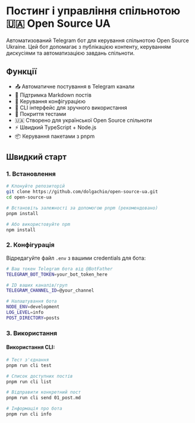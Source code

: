 # Постинг і управління спільнотою 🇺🇦 Open Source UA

Автоматизований Telegram бот для керування спільнотою Open Source Ukraine. Цей бот допомагає з публікацією контенту, керуванням дискусіями та автоматизацією завдань спільноти.

## Функції

- 📤 Автоматичне постування в Telegram канали
- 📝 Підтримка Markdown постів
- 🔧 Керування конфігурацією
- 🚀 CLI інтерфейс для зручного використання
- 🧪 Покриття тестами
- 🇺🇦 Створено для української Open Source спільноти
- ⚡ Швидкий TypeScript + Node.js
- 📦 Керування пакетами з pnpm

## Швидкий старт

### 1. Встановлення

```bash
# Клонуйте репозиторій
git clone https://github.com/dolgachio/open-source-ua.git
cd open-source-ua

# Встановіть залежності за допомогою pnpm (рекомендовано)
pnpm install

# Або використовуйте npm
npm install
```

### 2. Конфігурація

Відредагуйте файл `.env` з вашими credentials для бота:

```bash
# Ваш токен Telegram бота від @BotFather
TELEGRAM_BOT_TOKEN=your_bot_token_here

# ID ваших каналів/груп
TELEGRAM_CHANNEL_ID=@your_channel

# Налаштування бота
NODE_ENV=development
LOG_LEVEL=info
POST_DIRECTORY=posts
```

### 3. Використання

#### Використання CLI:
```bash
# Тест з'єднання
pnpm run cli test

# Список доступних постів
pnpm run cli list

# Відправити конкретний пост
pnpm run cli send 01_post.md

# Інформація про бота
pnpm run cli info